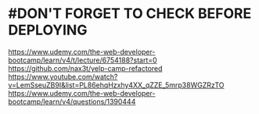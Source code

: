 #DON'T FORGET TO CHECK BEFORE DEPLOYING
===================================================================================

https://www.udemy.com/the-web-developer-bootcamp/learn/v4/t/lecture/6754188?start=0
https://github.com/nax3t/yelp-camp-refactored
https://www.youtube.com/watch?v=LemSseuZB9I&list=PL86ehqHzxhy4XX_qZZE_5mrp38WGZRzTO
https://www.udemy.com/the-web-developer-bootcamp/learn/v4/questions/1390444